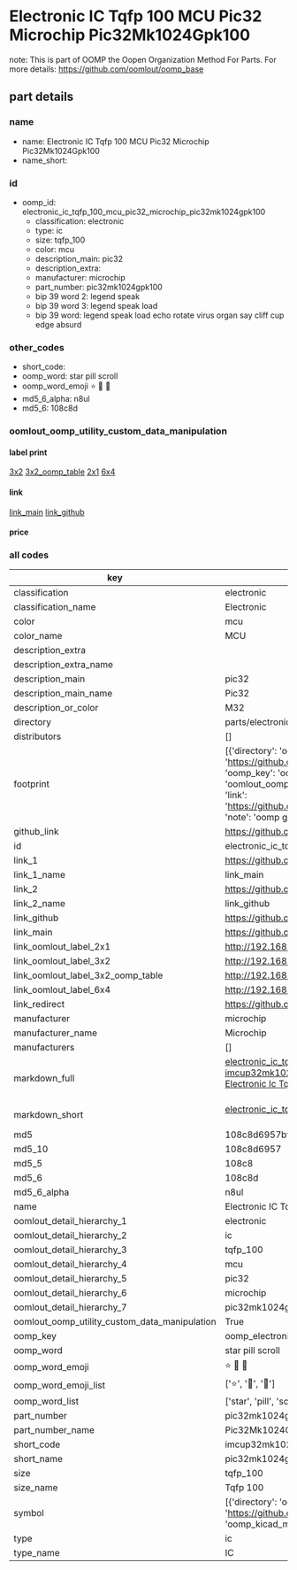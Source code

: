 # Electronic IC Tqfp 100 MCU Pic32 Microchip Pic32Mk1024Gpk100  

note: This is part of OOMP the Oopen Organization Method For Parts. For more details: https://github.com/oomlout/oomp_base

##  part details
  







### name
* name: Electronic IC Tqfp 100 MCU Pic32 Microchip Pic32Mk1024Gpk100
* name_short: 
### id
* oomp_id: electronic_ic_tqfp_100_mcu_pic32_microchip_pic32mk1024gpk100
  * classification: electronic
  * type: ic
  * size: tqfp_100
  * color: mcu
  * description_main: pic32
  * description_extra: 
  * manufacturer: microchip
  * part_number: pic32mk1024gpk100
  * bip 39 word 2: legend speak
  * bip 39 word 3: legend speak load
  * bip 39 word: legend speak load echo rotate virus organ say cliff cup edge absurd

### other_codes
* short_code: 
* oomp_word: star pill scroll
* oomp_word_emoji :star: :pill: :scroll:
* md5_6_alpha: n8ul
* md5_6: 108c8d






### oomlout_oomp_utility_custom_data_manipulation
#### label print
[3x2](http://192.168.1.245:1112/?label=oomp%20n8ul)
[3x2_oomp_table](http://192.168.1.108:1112/?label=oomp%20n8ul)
[2x1](http://192.168.1.242:1112/?label=oomp%20n8ul)
[6x4](http://192.168.1.55:1112/?label=oomp%20n8ul)    

#### link

[link_main](https://github.com/oomlout/oomlout_oomp_version_1_messy/tree/main/parts/electronic_ic_tqfp_100_mcu_pic32_microchip_pic32mk1024gpk100) [link_github](https://github.com/oomlout/oomlout_oomp_version_1_messy/tree/main/parts/electronic_ic_tqfp_100_mcu_pic32_microchip_pic32mk1024gpk100)                             

#### price







### all codes 
| key | value |  
| --- | --- |  
| classification | electronic |  
| classification_name | Electronic |  
| color | mcu |  
| color_name | MCU |  
| description_extra |  |  
| description_extra_name |  |  
| description_main | pic32 |  
| description_main_name | Pic32 |  
| description_or_color | M32 |  
| directory | parts/electronic_ic_tqfp_100_mcu_pic32_microchip_pic32mk1024gpk100 |  
| distributors | [] |  
| footprint | [{'directory': 'oomlout_oomp_footprint_bot/footprints/kicad_package_qfp_tqfp_100_12x12mm_p0_4mm//working/working.kicad_mod', 'index': 0, 'link': 'https://github.com/oomlout/oomlout_oomp_footprint_bot/tree/main/foootprntss/kicad_package_qfp_tqfp_100_12x12mm_p0_4mm', 'note': 'source footprint kicad_package_qfp_tqfp_100_12x12mm_p0_4mm', 'oomp_key': 'oomp_kicad_package_qfp_tqfp_100_12x12mm_p0_4mm'}, {'directory': 'oomlout_oomp_footprint_bot/footprints/oomlout_oomlout_oomp_part_footprints_imcup32mk1024_electronic_ic_tqfp_100_mcu_pic32_microchip_pic32mk1024gpk100//working/working.kicad_mod', 'index': 1, 'link': 'https://github.com/oomlout/oomlout_oomp_footprint_bot/tree/main/foootprntss/oomlout_oomlout_oomp_part_footprints_imcup32mk1024_electronic_ic_tqfp_100_mcu_pic32_microchip_pic32mk1024gpk100', 'note': 'oomp generated footprint', 'oomp_key': 'oomp_oomlout_oomlout_oomp_part_footprints_imcup32mk1024_electronic_ic_tqfp_100_mcu_pic32_microchip_pic32mk1024gpk100'}] |  
| github_link | https://github.com/oomlout/oomlout_oomp_part_src/tree/main/parts/electronic_ic_tqfp_100_mcu_pic32_microchip_pic32mk1024gpk100 |  
| id | electronic_ic_tqfp_100_mcu_pic32_microchip_pic32mk1024gpk100 |  
| link_1 | https://github.com/oomlout/oomlout_oomp_version_1_messy/tree/main/parts/electronic_ic_tqfp_100_mcu_pic32_microchip_pic32mk1024gpk100 |  
| link_1_name | link_main |  
| link_2 | https://github.com/oomlout/oomlout_oomp_version_1_messy/tree/main/parts/electronic_ic_tqfp_100_mcu_pic32_microchip_pic32mk1024gpk100 |  
| link_2_name | link_github |  
| link_github | https://github.com/oomlout/oomlout_oomp_version_1_messy/tree/main/parts/electronic_ic_tqfp_100_mcu_pic32_microchip_pic32mk1024gpk100 |  
| link_main | https://github.com/oomlout/oomlout_oomp_version_1_messy/tree/main/parts/electronic_ic_tqfp_100_mcu_pic32_microchip_pic32mk1024gpk100 |  
| link_oomlout_label_2x1 | http://192.168.1.242:1112/?label=oomp%20n8ul |  
| link_oomlout_label_3x2 | http://192.168.1.245:1112/?label=oomp%20n8ul |  
| link_oomlout_label_3x2_oomp_table | http://192.168.1.108:1112/?label=oomp%20n8ul |  
| link_oomlout_label_6x4 | http://192.168.1.55:1112/?label=oomp%20n8ul |  
| link_redirect | https://github.com/oomlout/oomlout_oomp_version_1_messy/tree/main/parts/electronic_ic_tqfp_100_mcu_pic32_microchip_pic32mk1024gpk100 |  
| manufacturer | microchip |  
| manufacturer_name | Microchip |  
| manufacturers | [] |  
| markdown_full | [electronic_ic_tqfp_100_mcu_pic32_microchip_pic32mk1024gpk100](none)<br>[imcup32mk1024](none)<br>[Electronic Ic Tqfp 100 Mcu Pic32 Microchip Pic32Mk1024Gpk100](none)<br><br> |  
| markdown_short | [electronic_ic_tqfp_100_mcu_pic32_microchip_pic32mk1024gpk100](none)<br><br> |  
| md5 | 108c8d6957bff38fd25e145f05f433fc |  
| md5_10 | 108c8d6957 |  
| md5_5 | 108c8 |  
| md5_6 | 108c8d |  
| md5_6_alpha | n8ul |  
| name | Electronic IC Tqfp 100 MCU Pic32 Microchip Pic32Mk1024Gpk100 |  
| oomlout_detail_hierarchy_1 | electronic |  
| oomlout_detail_hierarchy_2 | ic |  
| oomlout_detail_hierarchy_3 | tqfp_100 |  
| oomlout_detail_hierarchy_4 | mcu |  
| oomlout_detail_hierarchy_5 | pic32 |  
| oomlout_detail_hierarchy_6 | microchip |  
| oomlout_detail_hierarchy_7 | pic32mk1024gpk100 |  
| oomlout_oomp_utility_custom_data_manipulation | True |  
| oomp_key | oomp_electronic_ic_tqfp_100_mcu_pic32_microchip_pic32mk1024gpk100 |  
| oomp_word | star pill scroll |  
| oomp_word_emoji | :star: :pill: :scroll: |  
| oomp_word_emoji_list | [':star:', ':pill:', ':scroll:'] |  
| oomp_word_list | ['star', 'pill', 'scroll'] |  
| part_number | pic32mk1024gpk100 |  
| part_number_name | Pic32Mk1024Gpk100 |  
| short_code | imcup32mk1024 |  
| short_name | pic32mk1024gpk100  |  
| size | tqfp_100 |  
| size_name | Tqfp 100 |  
| symbol | [{'directory': 'oomlout_oomp_symbol_bot/symbols/kicad_mcu_microchip_pic32_pic32mk1024gpd100_xpt//working/working.kicad_sym', 'index': 0, 'link': 'https://github.com/oomlout/oomlout_oomp_symbol_bot/tree/main/symbols/kicad_mcu_microchip_pic32_pic32mk1024gpd100_xpt', 'oomp_key': 'oomp_kicad_mcu_microchip_pic32_pic32mk1024gpd100_xpt'}] |  
| type | ic |  
| type_name | IC |  
